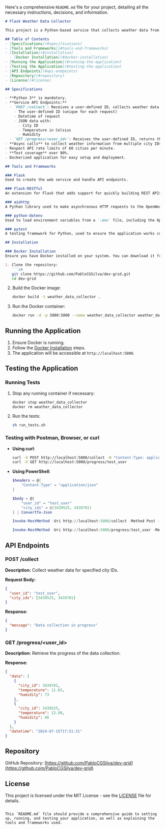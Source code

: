 Here's a comprehensive `README.md` file for your project, detailing all the necessary instructions, decisions, and information.

```markdown
# Flask Weather Data Collector

This project is a Python-based service that collects weather data from the OpenWeather API and stores it as JSON data. It provides two main endpoints for collecting and retrieving weather data.

## Table of Contents
- [Specifications](#specifications)
- [Tools and Frameworks](#tools-and-frameworks)
- [Installation](#installation)
  - [Docker Installation](#docker-installation)
- [Running the Application](#running-the-application)
- [Testing the Application](#testing-the-application)
- [API Endpoints](#api-endpoints)
- [Repository](#repository)
- [License](#license)

## Specifications

- **Python 3** is mandatory.
- **Service API Endpoints:**
  - `POST /collect`: Receives a user-defined ID, collects weather data from OpenWeather API and stores:
    - The user-defined ID (unique for each request)
    - Datetime of request
    - JSON data with:
      - City ID
      - Temperature in Celsius
      - Humidity
  - `GET /progress/<user_id>`: Receives the user-defined ID, returns the percentage of the POST progress (collected cities completed) until the current moment.
- **Async calls** to collect weather information from multiple city IDs.
- Respect API rate limits of 60 cities per minute.
- **Test coverage** over 90%.
- Dockerized application for easy setup and deployment.

## Tools and Frameworks

### Flask
Used to create the web service and handle API endpoints.

### Flask-RESTful
An extension for Flask that adds support for quickly building REST APIs.

### aiohttp
A Python library used to make asynchronous HTTP requests to the OpenWeather API.

### python-dotenv
Used to load environment variables from a `.env` file, including the OpenWeather API key.

### pytest
A testing framework for Python, used to ensure the application works correctly with over 90% test coverage.

## Installation

### Docker Installation
Ensure you have Docker installed on your system. You can download it from the [Docker website](https://www.docker.com/products/docker-desktop).

1. Clone the repository:
   ```sh
   git clone https://github.com/PabloCGSilva/dev-grid.git
   cd dev-grid
   ```

2. Build the Docker image:
   ```sh
   docker build -t weather_data_collector .
   ```

3. Run the Docker container:
   ```sh
   docker run -d -p 5000:5000 --name weather_data_collector weather_data_collector
   ```

## Running the Application

1. Ensure Docker is running.
2. Follow the [Docker Installation](#docker-installation) steps.
3. The application will be accessible at `http://localhost:5000`.

## Testing the Application

### Running Tests

1. Stop any running container if necessary:
   ```sh
   docker stop weather_data_collector
   docker rm weather_data_collector
   ```

2. Run the tests:
   ```sh
   sh run_tests.sh
   ```

### Testing with Postman, Browser, or curl

- **Using curl**:
  ```sh
  curl -X POST http://localhost:5000/collect -H "Content-Type: application/json" -d "{\"user_id\": \"test_user\", \"city_ids\": [3439525, 3439781]}"
  curl -X GET http://localhost:5000/progress/test_user
  ```

- **Using PowerShell**:
  ```powershell
  $headers = @{
      "Content-Type" = "application/json"
  }
  
  $body = @{
      "user_id" = "test_user"
      "city_ids" = @(3439525, 3439781)
  } | ConvertTo-Json
  
  Invoke-RestMethod -Uri http://localhost:5000/collect -Method Post -Headers $headers -Body $body
  
  Invoke-RestMethod -Uri http://localhost:5000/progress/test_user -Method Get
  ```

## API Endpoints

### POST /collect

**Description:** Collect weather data for specified city IDs.

**Request Body:**
```json
{
  "user_id": "test_user",
  "city_ids": [3439525, 3439781]
}
```

**Response:**
```json
{
  "message": "Data collection in progress"
}
```

### GET /progress/<user_id>

**Description:** Retrieve the progress of the data collection.

**Response:**
```json
{
  "data": [
    {
      "city_id": 3439781,
      "temperature": 11.83,
      "humidity": 73
    },
    {
      "city_id": 3439525,
      "temperature": 13.98,
      "humidity": 66
    }
  ],
  "datetime": "2024-07-15T17:51:31"
}
```

## Repository

GitHub Repository: [https://github.com/PabloCGSilva/dev-grid](https://github.com/PabloCGSilva/dev-grid)

## License

This project is licensed under the MIT License - see the [LICENSE](LICENSE) file for details.
```

This `README.md` file should provide a comprehensive guide to setting up, running, and testing your application, as well as explaining the tools and frameworks used.
